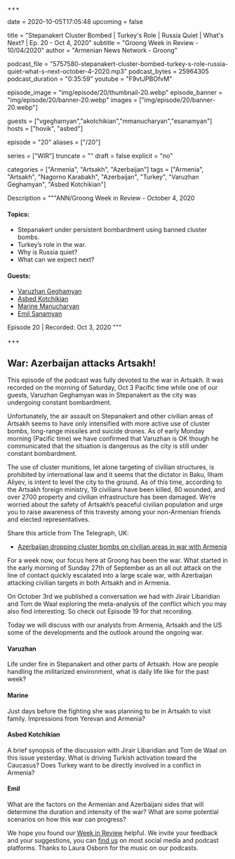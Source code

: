 +++

date = 2020-10-05T17:05:48
upcoming = false

title = "Stepanakert Cluster Bombed | Turkey's Role | Russia Quiet | What's Next? | Ep. 20 - Oct 4, 2020"
subtitle = "Groong Week in Review - 10/04/2020"
author = "Armenian News Network - Groong"

podcast_file = "5757580-stepanakert-cluster-bombed-turkey-s-role-russia-quiet-what-s-next-october-4-2020.mp3"
podcast_bytes = 25964305
podcast_duration = "0:35:59"
youtube = "F9vtJPBOfvM"

episode_image = "img/episode/20/thumbnail-20.webp"
episode_banner = "img/episode/20/banner-20.webp"
images = ["img/episode/20/banner-20.webp"]


guests = ["vgeghamyan","akotchikian","mmanucharyan","esanamyan"]
hosts = ["hovik", "asbed"]

episode = "20"
aliases = ["/20"]

series = ["WIR"]
truncate = ""
draft = false
explicit = "no"

categories = ["Armenia", "Artsakh", "Azerbaijan"]
tags = ["Armenia", "Artsakh", "Nagorno Karabakh", "Azerbaijan", "Turkey", "Varuzhan Geghamyan", "Asbed Kotchikian"]


Description = """ANN/Groong Week in Review - October 4, 2020

#### Topics:
* Stepanakert under persistent bombardment using banned cluster bombs.
* Turkey’s role in the war.
* Why is Russia quiet?
* What can we expect next?

#### Guests:
* [Varuzhan Geghamyan](/guest/vgeghamyan)
* [Asbed Kotchikian](/guest/akotchikian)
* [Marine Manucharyan](/guest/mmanucharyan)
* [Emil Sanamyan](/guest/esanamyan)

Episode 20 | Recorded: Oct 3, 2020
"""

+++

## War: Azerbaijan attacks Artsakh!

This episode of the podcast was fully devoted to the war in Artsakh. It was recorded on the morning of Saturday, Oct 3 Pacific time while one of our guests, Varuzhan Geghamyan was in Stepanakert as the city was undergoing constant bombardment.

Unfortunately, the air assault on Stepanakert and other civilian areas of Artsakh seems to have only intensified with more active use of cluster bombs, long-range missiles and suicide drones. As of early Monday morning (Pacific time) we have confirmed that Varuzhan is OK though he communicated that the situation is dangerous as the city is still under constant bombardment.

The use of cluster munitions, let alone targeting of civilian structures, is prohibited by international law and it seems that the dictator in Baku, Ilham Aliyev, is intent to level the city to the ground. As of this time, according to the Artsakh foreign ministry, 19 civilians have been killed, 80 wounded, and over 2700 property and civilian infrastructure has been damaged. We’re worried about the safety of Artsakh’s peaceful civilian population and urge you to raise awareness of this travesty among your non-Armenian friends and elected representatives.

Share this article from The Telegraph, UK:
* [Azerbaijan dropping cluster bombs on civilian areas in war with Armenia](https://www.telegraph.co.uk/news/2020/10/05/azerbaijan-dropping-cluster-bombs-civilian-areas-war-armenia)


For a week now, our focus here at Groong has been the war. What started in the early morning of Sunday 27th of September as an all out attack on the line of contact quickly escalated into a large scale war, with Azerbaijan attacking civilian targets in both Artsakh and in Armenia.

On October 3rd we published a conversation we had with Jirair Libaridian and Tom de Waal exploring the meta-analysis of the conflict which you may also find interesting. So check out Episode 19 for that recording.

Today we will discuss with our analysts from Armenia, Artsakh and the US some of the developments and the outlook around the ongoing war.

#### Varuzhan

Life under fire in Stepanakert and other parts of Artsakh. How are people handling the militarized environment, what is daily life like for the past week?

#### Marine

Just days before the fighting she was planning to be in Artsakh to visit family. Impressions from Yerevan and Armenia?

#### Asbed Kotchikian

A brief synopsis of the discussion with Jirair Libaridian and Tom de Waal on this issue yesterday. What is driving Turkish activation toward the Caucasus? Does Turkey want to be directly involved in a conflict in Armenia?

#### Emil

What are the factors on the Armenian and Azerbaijani sides that will determine the duration and intensity of the war?  What are some potential scenarios on how this war can progress?


We hope you found our [Week in Review](https://podcasts.groong.org/) helpful. We invite your feedback and your suggestions, you can [find us](https://linktr.ee/groong) on most social media and podcast platforms. Thanks to Laura Osborn for the music on our podcasts.
